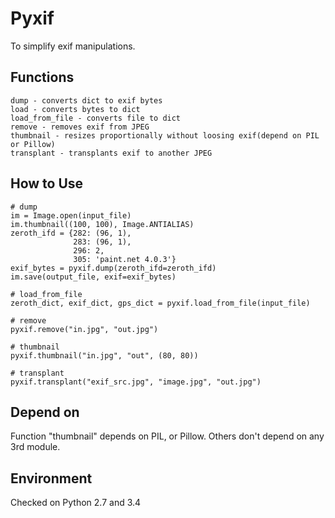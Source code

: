 Pyxif
=====================

To simplify exif manipulations.


Functions
--------
    dump - converts dict to exif bytes
    load - converts bytes to dict
    load_from_file - converts file to dict
    remove - removes exif from JPEG
    thumbnail - resizes proportionally without loosing exif(depend on PIL or Pillow)
    transplant - transplants exif to another JPEG


How to Use
--------
    # dump
    im = Image.open(input_file)
    im.thumbnail((100, 100), Image.ANTIALIAS)
    zeroth_ifd = {282: (96, 1),
                  283: (96, 1),
                  296: 2,
                  305: 'paint.net 4.0.3'}
    exif_bytes = pyxif.dump(zeroth_ifd=zeroth_ifd)
    im.save(output_file, exif=exif_bytes)

    # load_from_file
    zeroth_dict, exif_dict, gps_dict = pyxif.load_from_file(input_file)

    # remove
    pyxif.remove("in.jpg", "out.jpg")

    # thumbnail
    pyxif.thumbnail("in.jpg", "out", (80, 80))

    # transplant
    pyxif.transplant("exif_src.jpg", "image.jpg", "out.jpg")


Depend on
--------
  Function "thumbnail" depends on PIL, or Pillow.
  Others don't depend on any 3rd module.


Environment
--------
  Checked on Python 2.7 and 3.4